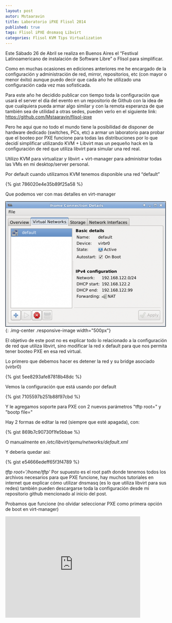 ```yaml
---
layout: post
autor: Mstaaravin
title: Laboratorio iPXE Flisol 2014
published: true
tags: Flisol iPXE dnsmasq Libvirt
categories: Flisol KVM Tips Virtualization
---
```


Este Sábado 26 de Abril se realiza en Buenos Aires el “Festival Latinoamericano de instalación de Software Libre” o Flisol para simplificar.

Como en muchas ocasiones en ediciones anteriores me he encargado de la configuración y administración de red, mirror, repositorios, etc (con mayor o menor éxito) aunque puedo decir que cada año he utilizado una configuración cada vez mas sofisticada.

Para este año he decidido publicar con tiempo toda la configuración que usará el server el día del evento en un repositorio de Github con la idea de que cualquiera pueda armar algo similar y con la remota esperanza de que también sea de utilidad a otras sedes, pueden verlo en el siguiente link:
<https://github.com/Mstaaravin/flisol-ipxe>

Pero he aqui que no todo el mundo tiene la posibilidad de disponer de hardware dedicado (switches, PCs, etc) a armar un laboratorio para probar que el booteo por PXE funcione para todas las distribuciones por lo que decidí simplificar utilizando KVM + Libvirt mas un pequeño hack en la configuración de red que utiliza libvirt para simular una red real.

Utilizo KVM para virtualizar y libvirt + virt-manager para administrar todas las VMs en mi desktop/server personal.

Por default cuando utilizamos KVM tenemos disponible una red “default”

{% gist 786020e4e35b89f25a58 %}

Que podemos ver con mas detalles en virt-manager

![](/public/img/lhome-Connection-Details_001-500x390.png){: .img-center .responsive-image width="500px"}

El objetivo de este post no es explicar todo lo relacionado a la configuración de red que utiliza libvirt, sino modificar la red x default para que nos permita tener booteo PXE en esa red virtual.

Lo primero que debemos hacer es detener la red y su bridge asociado (virbr0)

{% gist 5ee8293afe87818b48dc %}

Vemos la configuración que está usando por default

{% gist 7105597b251b88f97cbd %}

Y le agregamos soporte para PXE con 2 nuevos parámetros
"tftp root=" y "bootp file="

Hay 2 formas de editar la red (siempre que esté apagada), con:

{% gist 869b7c90730f1fe5bbae %}

O manualmente en _/etc/libvirt/qemu/networks/default.xml_

Y debería quedar así:

{% gist e54666edeff65f3f4789 %}

_tftp root='/home/tftp'_ Por supuesto es el root path donde tenemos todos los archivos necesarios para que PXE funcione, hay muchos tutoriales en internet que explicar cómo utilizar dnsmasq (es lo que utiliza libvirt para sus redes) también pueden descargarse toda la configuración desde mi repositorio github mencionado al inicio del post.

Probamos que funcione (no olvidar seleccionar PXE como primera opción de boot en virt-manager)

<iframe width="420" height="315" src="https://www.youtube.com/embed/v3MiUHa1Fzw" frameborder="0" allowfullscreen></iframe>
